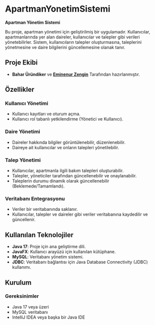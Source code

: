 # ApartmanYonetimSistemi
**Apartman Yönetim Sistemi**

Bu proje, apartman yönetimi için geliştirilmiş bir uygulamadır. Kullanıcılar, apartmanlarında yer alan daireler, kullanıcılar ve talepler gibi verileri yönetebilirler. Sistem, kullanıcıların talepler oluşturmasına, taleplerini yönetmesine ve daire bilgilerini güncellemesine olanak tanır.
## Proje Ekibi
- **Bahar Üründiker** ve **[Eminenur Zengin](https://github.com/EminenurZengin)** Tarafından hazırlanmıştır.

## Özellikler

### Kullanıcı Yönetimi
- Kullanıcı kayıtları ve oturum açma.
- Kullanıcı rol tabanlı yetkilendirme (Yönetici ve Kullanıcı).

### Daire Yönetimi
- Daireler hakkında bilgiler görüntülenebilir, düzenlenebilir.
- Daireye ait kullanıcılar ve onların talepleri yönetilebilir.

### Talep Yönetimi
- Kullanıcılar, apartmanla ilgili bakım talepleri oluşturabilir.
- Talepler, yöneticiler tarafından güncellenebilir ve onaylanabilir.
- Taleplerin durumu dinamik olarak güncellenebilir (Beklemede/Tamamlandı).

### Veritabanı Entegrasyonu
- Veriler bir veritabanında saklanır.
- Kullanıcılar, talepler ve daireler gibi veriler veritabanına kaydedilir ve güncellenir.

## Kullanılan Teknolojiler
- **Java 17**: Proje için ana geliştirme dili.
- **JavaFX**: Kullanıcı arayüzü için kullanılan kütüphane.
- **MySQL**: Veritabanı yönetim sistemi.
- **JDBC**: Veritabanı bağlantısı için Java Database Connectivity (JDBC) kullanımı.

## Kurulum

### Gereksinimler
- Java 17 veya üzeri
- MySQL veritabanı
- IntelliJ IDEA veya başka bir Java IDE

